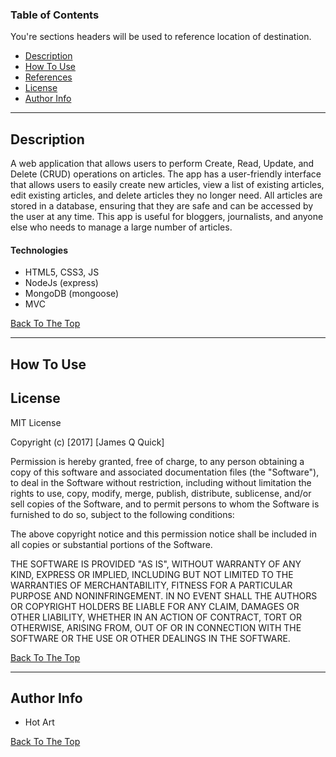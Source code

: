 ### Table of Contents
You're sections headers will be used to reference location of destination.

- [Description](#description)
- [How To Use](#how-to-use)
- [References](#references)
- [License](#license)
- [Author Info](#author-info)

---

## Description

A web application that allows users to perform Create, Read, Update, and Delete (CRUD) operations on articles. The app has a user-friendly interface that allows users to easily create new articles, view a list of existing articles, edit existing articles, and delete articles they no longer need. All articles are stored in a database, ensuring that they are safe and can be accessed by the user at any time. This app is useful for bloggers, journalists, and anyone else who needs to manage a large number of articles.

#### Technologies

- HTML5, CSS3, JS
- NodeJs (express)
- MongoDB (mongoose)
- MVC

[Back To The Top](#read-me-template)

---

## How To Use

## License

MIT License

Copyright (c) [2017] [James Q Quick]

Permission is hereby granted, free of charge, to any person obtaining a copy
of this software and associated documentation files (the "Software"), to deal
in the Software without restriction, including without limitation the rights
to use, copy, modify, merge, publish, distribute, sublicense, and/or sell
copies of the Software, and to permit persons to whom the Software is
furnished to do so, subject to the following conditions:

The above copyright notice and this permission notice shall be included in all
copies or substantial portions of the Software.

THE SOFTWARE IS PROVIDED "AS IS", WITHOUT WARRANTY OF ANY KIND, EXPRESS OR
IMPLIED, INCLUDING BUT NOT LIMITED TO THE WARRANTIES OF MERCHANTABILITY,
FITNESS FOR A PARTICULAR PURPOSE AND NONINFRINGEMENT. IN NO EVENT SHALL THE
AUTHORS OR COPYRIGHT HOLDERS BE LIABLE FOR ANY CLAIM, DAMAGES OR OTHER
LIABILITY, WHETHER IN AN ACTION OF CONTRACT, TORT OR OTHERWISE, ARISING FROM,
OUT OF OR IN CONNECTION WITH THE SOFTWARE OR THE USE OR OTHER DEALINGS IN THE
SOFTWARE.

[Back To The Top](#read-me-template)

---

## Author Info

- Hot Art

[Back To The Top](#read-me-template)